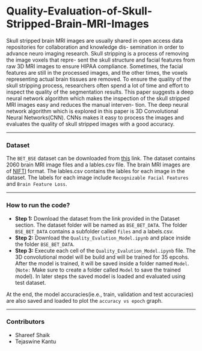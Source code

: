 # Quality-Evaluation-of-Skull-Stripped-Brain-MRI-Images
Skull stripped brain MRI images are usually shared in open
access data repositories for collaboration and knowledge dis-
semination in order to advance neuro imaging research. Skull
stripping is a process of removing the image voxels that repre-
sent the skull structure and facial features from raw 3D MRI
images to ensure HIPAA compliance. Sometimes, the facial
features are still in the processed images, and the other times,
the voxels representing actual brain tissues are removed. To
ensure the quality of the skull stripping process, researchers
often spend a lot of time and effort to inspect the quality of
the segmentation results. This paper suggests a deep neural
network algorithm which makes the inspection of the skull
stripped MRI images easy and reduces the manual interven-
tion. The deep neural network algorithm which is explored
in this paper is 3D Convolutional Neural Networks(CNN).
CNNs makes it easy to process the images and evaluates the
quality of skull stripped images with a good accuracy.

---
### Dataset
The `BET_BSE` dataset can be downloaded from [this](https://dyslexia.computing.clemson.edu/BET_BSE/) link. The dataset contains 2060 brain MRI image files and a lables.csv file. The brain MRI images are of [NIFTI](https://www.google.com/url?sa=t&rct=j&q=&esrc=s&source=web&cd=&cad=rja&uact=8&ved=2ahUKEwim1OSJh-T-AhV5nGoFHQFDAOYQjBB6BAgMEAE&url=https%3A%2F%2Fnifti.nimh.nih.gov%2Fnifti-1%2F&usg=AOvVaw0VSywKKASUHDZWjCMAhcJ2) format. The lables.csv contains the lables for each image in the dataset. The labels for each image include `Recognizable Facial Features` and `Brain Feature Loss`.

---
### How to run the code?
* **Step 1:** Download the dataset from the link provided in the Dataset section. The dataset folder will be named as `BSE_BET_DATA`. The folder `BSE_BET_DATA` contains a subfolder called `files` and a labels.csv.
* **Step 2:** Download the `Quality_Evalution_Model.ipynb` and place inside the folder `BSE_BET_DATA`.
* **Step 3:** Execute each cell of the `Quality_Evalution_Model.ipynb` file. The 3D convolutional model will be build and will be trained for 35 epcohs. After the model is trained, it will be saved inside a folder named `Model`. (`Note:` Make sure to create a folder called `Model` to save the trained model). In later steps the saved model is loaded and evaluated using test dataset. 

At the end, the model accuracies(ie.e., train, validation and test accuracies) are also saved and loaded to plot the `accuracy vs epoch` graph. 

 
---

### Contributors
* Shareef Shaik
* Tejaswine Kantu
